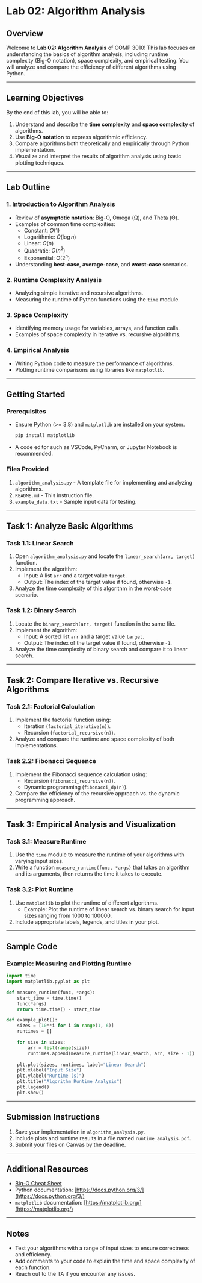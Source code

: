 # Lab 02: Algorithm Analysis

## Overview
Welcome to **Lab 02: Algorithm Analysis** of COMP 3010! This lab focuses on understanding the basics of algorithm analysis, including runtime complexity (Big-O notation), space complexity, and empirical testing. You will analyze and compare the efficiency of different algorithms using Python.

---

## Learning Objectives
By the end of this lab, you will be able to:
1. Understand and describe the **time complexity** and **space complexity** of algorithms.
2. Use **Big-O notation** to express algorithmic efficiency.
3. Compare algorithms both theoretically and empirically through Python implementation.
4. Visualize and interpret the results of algorithm analysis using basic plotting techniques.

---

## Lab Outline

### 1. **Introduction to Algorithm Analysis**
   - Review of **asymptotic notation**: Big-O, Omega (Ω), and Theta (Θ).
   - Examples of common time complexities:
     - Constant: $O(1)$
     - Logarithmic: $O(\log n)$
     - Linear: $O(n)$
     - Quadratic: $O(n^2)$
     - Exponential: $O(2^n)$
   - Understanding **best-case**, **average-case**, and **worst-case** scenarios.

### 2. **Runtime Complexity Analysis**
   - Analyzing simple iterative and recursive algorithms.
   - Measuring the runtime of Python functions using the `time` module.

### 3. **Space Complexity**
   - Identifying memory usage for variables, arrays, and function calls.
   - Examples of space complexity in iterative vs. recursive algorithms.

### 4. **Empirical Analysis**
   - Writing Python code to measure the performance of algorithms.
   - Plotting runtime comparisons using libraries like `matplotlib`.

---

## Getting Started

### Prerequisites
- Ensure Python (>= 3.8) and `matplotlib` are installed on your system.
  ```bash
  pip install matplotlib
  ```
- A code editor such as VSCode, PyCharm, or Jupyter Notebook is recommended.

### Files Provided
1. `algorithm_analysis.py` - A template file for implementing and analyzing algorithms.
2. `README.md` - This instruction file.
3. `example_data.txt` - Sample input data for testing.

---

## Task 1: Analyze Basic Algorithms

### Task 1.1: Linear Search
1. Open `algorithm_analysis.py` and locate the `linear_search(arr, target)` function.
2. Implement the algorithm:
   - Input: A list `arr` and a target value `target`.
   - Output: The index of the target value if found, otherwise `-1`.
3. Analyze the time complexity of this algorithm in the worst-case scenario.

### Task 1.2: Binary Search
1. Locate the `binary_search(arr, target)` function in the same file.
2. Implement the algorithm:
   - Input: A sorted list `arr` and a target value `target`.
   - Output: The index of the target value if found, otherwise `-1`.
3. Analyze the time complexity of binary search and compare it to linear search.

---

## Task 2: Compare Iterative vs. Recursive Algorithms

### Task 2.1: Factorial Calculation
1. Implement the factorial function using:
   - Iteration (`factorial_iterative(n)`).
   - Recursion (`factorial_recursive(n)`).
2. Analyze and compare the runtime and space complexity of both implementations.

### Task 2.2: Fibonacci Sequence
1. Implement the Fibonacci sequence calculation using:
   - Recursion (`fibonacci_recursive(n)`).
   - Dynamic programming (`fibonacci_dp(n)`).
2. Compare the efficiency of the recursive approach vs. the dynamic programming approach.

---

## Task 3: Empirical Analysis and Visualization

### Task 3.1: Measure Runtime
1. Use the `time` module to measure the runtime of your algorithms with varying input sizes.
2. Write a function `measure_runtime(func, *args)` that takes an algorithm and its arguments, then returns the time it takes to execute.

### Task 3.2: Plot Runtime
1. Use `matplotlib` to plot the runtime of different algorithms.
   - Example: Plot the runtime of linear search vs. binary search for input sizes ranging from 1000 to 100000.
2. Include appropriate labels, legends, and titles in your plot.

---

## Sample Code

### Example: Measuring and Plotting Runtime
```python
import time
import matplotlib.pyplot as plt

def measure_runtime(func, *args):
    start_time = time.time()
    func(*args)
    return time.time() - start_time

def example_plot():
    sizes = [10**i for i in range(1, 6)]
    runtimes = []

    for size in sizes:
        arr = list(range(size))
        runtimes.append(measure_runtime(linear_search, arr, size - 1))
    
    plt.plot(sizes, runtimes, label="Linear Search")
    plt.xlabel("Input Size")
    plt.ylabel("Runtime (s)")
    plt.title("Algorithm Runtime Analysis")
    plt.legend()
    plt.show()
```

---

## Submission Instructions
1. Save your implementation in `algorithm_analysis.py`.
2. Include plots and runtime results in a file named `runtime_analysis.pdf`.
3. Submit your files on Canvas by the deadline.

---

## Additional Resources
- [Big-O Cheat Sheet](https://www.bigocheatsheet.com/)
- Python documentation: [https://docs.python.org/3/](https://docs.python.org/3/)
- `matplotlib` documentation: [https://matplotlib.org/](https://matplotlib.org/)

---

## Notes
- Test your algorithms with a range of input sizes to ensure correctness and efficiency.
- Add comments to your code to explain the time and space complexity of each function.
- Reach out to the TA if you encounter any issues.